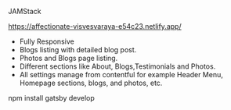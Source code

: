 JAMStack


https://affectionate-visvesvaraya-e54c23.netlify.app/

- Fully Responsive
- Blogs listing with detailed blog post.
- Photos and Blogs page listing.
- Different  sections like About, Blogs,Testimonials and  Photos.
- All settings manage from contentful for example Header Menu, Homepage sections, blogs, and photos, etc.


npm install
gatsby develop
